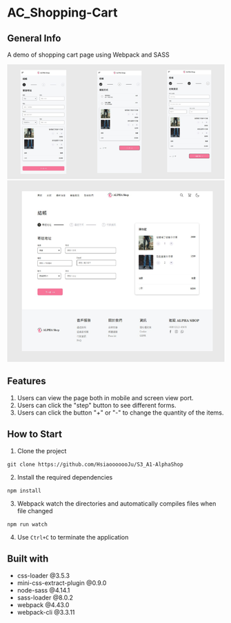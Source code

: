 # AC_Shopping-Cart

## General Info
A demo of shopping cart page using Webpack and SASS

![image](https://github.com/jinyova114/ac_shopping-cart/blob/main/img/mobile-version.png)
![image](https://github.com/jinyova114/ac_shopping-cart/blob/main/img/pc-version.png)

## Features
1. Users can view the page both in mobile and screen view port. 
2. Users can click the "step" button to see different forms. 
3. Users can click the button "+" or "-" to change the quantity of the items. 

## How to Start 
1. Clone the project

```
git clone https://github.com/HsiaooooooJu/S3_A1-AlphaShop
```

2. Install the required dependencies

```
npm install
```

3. Webpack watch the directories and automatically compiles files when file changed

```
npm run watch
```

4. Use  ```Ctrl+C```  to terminate the application

## Built with 
- css-loader @3.5.3
- mini-css-extract-plugin @0.9.0
- node-sass @4.14.1
- sass-loader @8.0.2
- webpack @4.43.0
- webpack-cli @3.3.11
